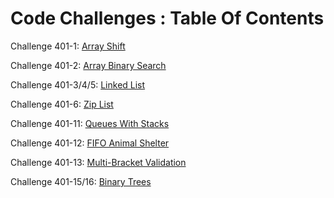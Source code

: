 # Code Challenges : Table Of Contents

Challenge 401-1: [Array Shift](https://github.com/JungDefiant/data-structures-and-algorithms/tree/master/code-challenges/array-shift)

Challenge 401-2: [Array Binary Search](https://github.com/JungDefiant/data-structures-and-algorithms/tree/master/code-challenges/array-binary-search)

Challenge 401-3/4/5: [Linked List](https://github.com/JungDefiant/data-structures-and-algorithms/tree/master/data-structures/linked-list)

Challenge 401-6: [Zip List](https://github.com/JungDefiant/data-structures-and-algorithms/tree/master/data-structures/ll-ziplists)

Challenge 401-11: [Queues With Stacks](https://github.com/JungDefiant/data-structures-and-algorithms/tree/master/code-challenges/queues-with-stacks)

Challenge 401-12: [FIFO Animal Shelter](https://github.com/JungDefiant/data-structures-and-algorithms/tree/master/code-challenges/fifo-animal-shelter)

Challenge 401-13: [Multi-Bracket Validation](https://github.com/JungDefiant/data-structures-and-algorithms/tree/master/code-challenges/multi-bracket-validation)

Challenge 401-15/16: [Binary Trees](https://github.com/JungDefiant/data-structures-and-algorithms/tree/master/data-structures/tree)
